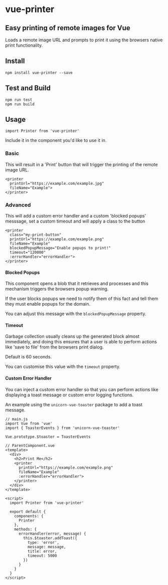 # vue-printer

## Easy printing of remote images for Vue

Loads a remote image URL and prompts to print it using the
browsers native print functionality.

## Install

```
npm install vue-printer --save
```

## Test and Build

```
npm run test
npm run build
```

## Usage

```
import Printer from 'vue-printer'
```

Include it in the component you'd like to use it in.

### Basic

This will result in a 'Print' button that will trigger the
printing of the remote image URL.

```
<printer
  printUrl="https://example.com/example.jpg"
  fileName="Example">
</printer>
```

### Advanced

This will add a custom error handler and a custom 'blocked popups'
messsage, set a custom timeout and will apply a class to the button

```
<printer
  class="my-print-button"
  printUrl="https://example.com/example.png"
  fileName="Example"
  blockedPopupMessage="Enable popups to print!"
  timeout="120000"
  :errorHandler="errorHandler">
</printer>
```

#### Blocked Popups

This component opens a blob that it retrieves and processes and
this mechanism triggers the browsers popup warning.

If the user blocks popups we need to notify them of this fact and
tell them they must enable popups for the domain.

You can adjust this message with the `blockedPopupMessage` property.

#### Timeout

Garbage collection usually cleans up the generated block almost
immediately, and doing this ensures that a user is able to
perform actions like 'save to file' from the browsers print dialog.

Default is 60 seconds.

You can customise this value with the `timeout` property.

#### Custom Error Handler

You can inject a custom error handler so that you can perform actions
like displaying a toast message or custom error logging functions.

An example using the `unicorn-vue-toaster` package to add a toast
message.

```
// main.js
import Vue from 'vue'
import { ToasterEvents } from 'unicorn-vue-toaster'

Vue.prototype.$toaster = ToasterEvents
```

```
// ParentComponent.vue
<template>
  <div>
    <h2>Print Me</h2>
    <printer
      printUrl="https://example.com/example.png"
      fileName="Example"
      :errorHandler="errorHandler">
    </printer>
  </div>
</template>

<script>
  import Printer from 'vue-printer'

  export default {
    components: {
      Printer
    },
    methods: {
      errorHandler(error, message) {
        this.$toaster.addToast({
          type: 'error',
          message: message,
          title: error,
          timeout: 5000
        })
      }
    }
  }
</script>
```
